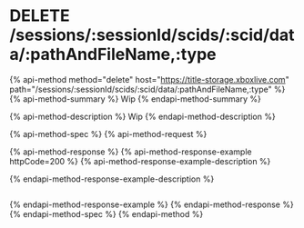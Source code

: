 # DELETE /sessions/:sessionId/scids/:scid/data/:pathAndFileName,:type

{% api-method method="delete" host="https://title-storage.xboxlive.com" path="/sessions/:sessionId/scids/:scid/data/:pathAndFileName,:type" %}
{% api-method-summary %}
Wip
{% endapi-method-summary %}

{% api-method-description %}
Wip
{% endapi-method-description %}

{% api-method-spec %}
{% api-method-request %}

{% api-method-response %}
{% api-method-response-example httpCode=200 %}
{% api-method-response-example-description %}

{% endapi-method-response-example-description %}
```

```
{% endapi-method-response-example %}
{% endapi-method-response %}
{% endapi-method-spec %}
{% endapi-method %}